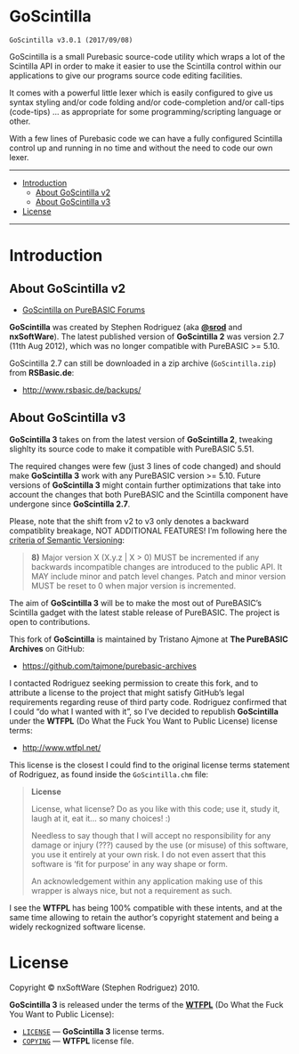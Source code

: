 GoScintilla
===========

    GoScintilla v3.0.1 (2017/09/08)

GoScintilla is a small Purebasic source-code utility which wraps a lot of the Scintilla API in order to make it easier to use the Scintilla control within our applications to give our programs source code editing facilities.

It comes with a powerful little lexer which is easily configured to give us syntax styling and/or code folding and/or code-completion and/or call-tips (code-tips) … as appropriate for some programming/scripting language or other.

With a few lines of Purebasic code we can have a fully configured Scintilla control up and running in no time and without the need to code our own lexer.

------------------------------------------------------------------------

<!-- #toc -->
-   [Introduction](#introduction)
    -   [About GoScintilla v2](#about-goscintilla-v2)
    -   [About GoScintilla v3](#about-goscintilla-v3)
-   [License](#license)

<!-- /toc -->

------------------------------------------------------------------------

Introduction
============

About GoScintilla v2
--------------------

-   [GoScintilla on PureBASIC Forums](http://www.purebasic.fr/english/viewtopic.php?f=14&t=40088&hilit=go+scintilla)

**GoScintilla** was created by Stephen Rodriguez (aka [**@srod**](http://www.purebasic.fr/english/memberlist.php?mode=viewprofile&u=678) and **nxSoftWare**). The latest published version of **GoScintilla 2** was version 2.7 (11th Aug 2012), which was no longer compatible with PureBASIC &gt;= 5.10.

GoScintilla 2.7 can still be downloaded in a zip archive (`GoScintilla.zip`) from **RSBasic.de**:

-   <http://www.rsbasic.de/backups/>

About GoScintilla v3
--------------------

**GoScintilla 3** takes on from the latest version of **GoScintilla 2**, tweaking slighlty its source code to make it compatible with PureBASIC 5.51.

The required changes were few (just 3 lines of code changed) and should make **GoScintilla 3** work with any PureBASIC version &gt;= 5.10. Future versions of **GoScintilla 3** might contain further optimizations that take into account the changes that both PureBASIC and the Scintilla component have undergone since **GoScintilla 2.7**.

Please, note that the shift from v2 to v3 only denotes a backward compatiblity breakage, NOT ADDITIONAL FEATURES! I’m following here the [criteria of Semantic Versioning](http://semver.org/#spec-item-8):

> **8)** Major version X (X.y.z | X &gt; 0) MUST be incremented if any backwards incompatible changes are introduced to the public API. It MAY include minor and patch level changes. Patch and minor version MUST be reset to 0 when major version is incremented.

The aim of **GoScintilla 3** will be to make the most out of PureBASIC’s Scintilla gadget with the latest stable release of PureBASIC. The project is open to contributions.

This fork of **GoScintilla** is maintained by Tristano Ajmone at **The PureBASIC Archives** on GitHub:

-   <https://github.com/tajmone/purebasic-archives>

I contacted Rodriguez seeking permission to create this fork, and to attribute a license to the project that might satisfy GitHub’s legal requirements regarding reuse of third party code. Rodriguez confirmed that I could “do what I wanted with it”, so I’ve decided to republish **GoScintilla** under the **WTFPL** (Do What the Fuck You Want to Public License) license terms:

-   <http://www.wtfpl.net/>

This license is the closest I could find to the original license terms statement of Rodriguez, as found inside the `GoScintilla.chm` file:

> **License**
>
> License, what license? Do as you like with this code; use it, study it, laugh at it, eat it… so many choices! :)
>
> Needless to say though that I will accept no responsibility for any damage or injury (???) caused by the use (or misuse) of this software, you use it entirely at your own risk. I do not even assert that this software is ‘fit for purpose’ in any way shape or form.
>
> An acknowledgement within any application making use of this wrapper is always nice, but not a requirement as such.

I see the **WTFPL** has being 100% compatible with these intents, and at the same time allowing to retain the author’s copyright statement and being a widely reckognized software license.

License
=======

Copyright © nxSoftWare (Stephen Rodriguez) 2010.

**GoScintilla 3** is released under the terms of the [**WTFPL**](http://www.wtfpl.net/) (Do What the Fuck You Want to Public License):

-   [`LICENSE`](./LICENSE) — **GoScintilla 3** license terms.
-   [`COPYING`](./COPYING) — **WTFPL** license file.

